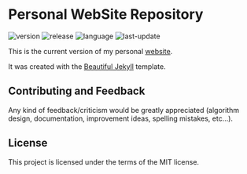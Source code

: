 # Personal WebSite Repository

![version](https://img.shields.io/badge/Version-Prod-blue)
![release](https://img.shields.io/badge/Release-1.1.0-blue)
![language](https://img.shields.io/badge/Language-HTML,Ruby,JavaScript-brightgreen)
![last-update](https://img.shields.io/badge/Last_update-03/05/2020-orange)

This is the current version of my personal [website](https://ansegura7.github.io).

It was created with the [Beautiful Jekyll](https://github.com/daattali/beautiful-jekyll) template.

## Contributing and Feedback
Any kind of feedback/criticism would be greatly appreciated (algorithm design, documentation, improvement ideas, spelling mistakes, etc...).

## License
This project is licensed under the terms of the MIT license.
